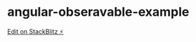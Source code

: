 # angular-obseravable-example

[Edit on StackBlitz ⚡️](https://stackblitz.com/edit/angular-obseravable-example)